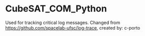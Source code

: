 # CubeSAT_COM_Python

Used for tracking critical log messages.
Changed from https://github.com/spacelab-ufsc/log-trace, created by: c-porto
